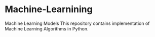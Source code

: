 # Machine-Learnining
Machine Learning Models
This repository contains implementation of Machine Learning Algorithms in Python.
